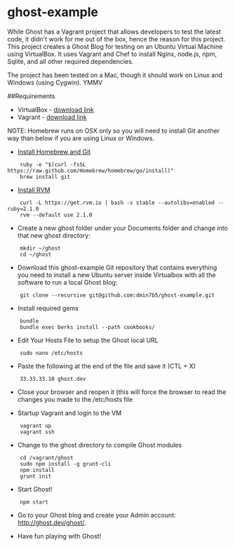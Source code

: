 ghost-example
=============

While Ghost has a Vagrant project that allows developers to test the latest code, it didn't work for me out of the box, hence the reason for this project.  This project creates a Ghost Blog for testing on an Ubuntu Virtual Machine using VirtualBox.  It uses Vagrant and Chef to install Nginx, node.js, npm, Sqlite, and all other required dependencies.

The project has been tested on a Mac, though it should work on Linux and Windows (using Cygwin). YMMV

##Requirements

* VirtualBox - [download link](https://www.virtualbox.org/wiki/Downloads)
* Vagrant - [download link](http://www.vagrantup.com/downloads.html)

NOTE: Homebrew runs on OSX only so you will need to install Git another way than below if you are using Linux or Windows.

* [Install Homebrew and Git](http://brew.sh)

```
    ruby -e "$(curl -fsSL https://raw.github.com/Homebrew/homebrew/go/install)"
    brew install git
```

* [Install RVM](https://rvm.io/rvm/install)

```
    curl -L https://get.rvm.io | bash -s stable --autolibs=enabled --ruby=2.1.0
    rvm --default use 2.1.0
```

* Create a new ghost folder under your Documents folder and change into that new ghost directory:

```
    mkdir ~/ghost
    cd ~/ghost
```

* Download this ghost-example Git repository that contains everything you need to install a new Ubuntu server inside Virtualbox with all the software to run a local Ghost blog:

```
    git clone --recursive git@github.com:dmin7b5/ghost-example.git
```

* Install required gems

```
    bundle
    bundle exec berks install --path cookbooks/
```
    
* Edit Your Hosts File to setup the Ghost local URL

```
    sudo nano /etc/hosts
```

* Paste the following at the end of the file and save it (CTL + X)

```
    33.33.33.10 ghost.dev
```
    
* Close your browser and reopen it (this will force the browser to read the changes you made to the /etc/hosts file

* Startup Vagrant and login to the VM

```
    vagrant up
    vagrant ssh
```

* Change to the ghost directory to compile Ghost modules

```
    cd /vagrant/ghost
    sudo npm install -g grunt-cli
    npm install
    grunt init
```
    
* Start Ghost!

```
    npm start
```
    
* Go to your Ghost blog and create your Admin account: http://ghost.dev/ghost/.

* Have fun playing with Ghost!


